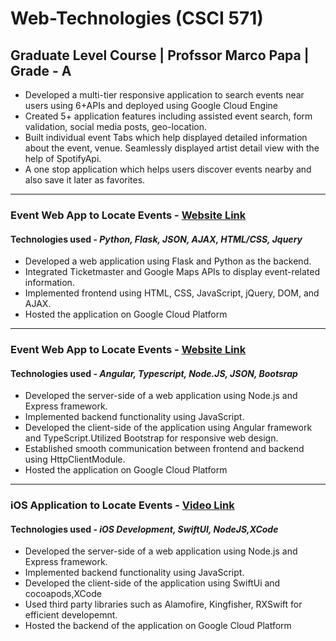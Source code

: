 # Web-Technologies (CSCI 571)

## Graduate Level Course | Profssor Marco Papa | Grade - A

* Developed a multi-tier responsive application to search events near users using 6+APIs and deployed using Google Cloud Engine
* Created 5+ application features including assisted event search, form validation, social media posts, geo-location.
* Built individual event Tabs which help displayed detailed information about the event, venue. Seamlessly displayed artist detail view with the help of SpotifyApi.
* A one stop application which helps users discover events nearby and also save it later as favorites.

---


### Event Web App to Locate Events - [Website Link](https://hw6-python-5799.wl.r.appspot.com/)
#### Technologies used - _Python, Flask, JSON, AJAX, HTML/CSS, Jquery_

* Developed a web application using Flask and Python as the backend.
* Integrated Ticketmaster and Google Maps APIs to display event-related information.
* Implemented frontend using HTML, CSS, JavaScript, jQuery, DOM, and AJAX.
* Hosted the application on Google Cloud Platform

---

### Event Web App to Locate Events - [Website Link](https://hw8webtechangular.wm.r.appspot.com/hw8/search)
#### Technologies used - _Angular, Typescript, Node.JS, JSON, Bootsrap_

* Developed the server-side of a web application using Node.js and Express framework.
* Implemented backend functionality using JavaScript.
* Developed the client-side of the application using Angular framework and TypeScript.Utilized Bootstrap for responsive web design.
* Established smooth communication between frontend and backend using HttpClientModule.
* Hosted the application on Google Cloud Platform

---


### iOS Application to Locate Events - [Video Link](https://youtu.be/sF5iWImSK28)
#### Technologies used - _iOS Development, SwiftUI, NodeJS,XCode_

* Developed the server-side of a web application using Node.js and Express framework.
* Implemented backend functionality using JavaScript.
* Developed the client-side of the application using SwiftUi and cocoapods,XCode
* Used third party libraries such as Alamofire, Kingfisher, RXSwift for efficient developemnt.
* Hosted the backend of the application on Google Cloud Platform





